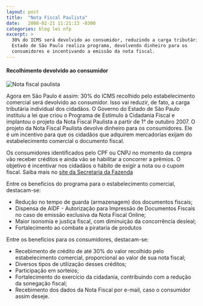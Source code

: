 ```yaml
---
layout: post
title:  "Nota Fiscal Paulista"
date:   2008-02-21 11:21:13 -0300
categories: blog lei nfp
excerpt: >
  30% do ICMS será devolvido ao consumidor, reduzindo a carga tributária individual dos cidadãos.
  Estado de São Paulo realiza programa, devolvendo dinheiro para os
  consumidores e incentivando a emissão da nota fiscal.
---
```


#### Recolhimento devolvido ao consumidor

![Nota fiscal paulista](http://triunfocursos.com.br/imagens/notafiscal_01.gif)

Agora em São Paulo é assim: 30% do ICMS recolhido pelo estabelecimento comercial será devolvido ao consumidor. Isso vai reduzir, de fato, a carga tributária individual dos cidadãos. O Governo do Estado de São Paulo instituiu a lei que criou o Programa de Estímulo à Cidadania Fiscal e implantou o projeto da Nota Fiscal Paulista a partir de 1° de outubro 2007. O projeto da Nota Fiscal Paulista devolve dinheiro para os consumidores. Ele é um incentivo para que os cidadãos que adquirem mercadorias exijam do estabelecimento comercial o documento fiscal.

Os consumidores identificados pelo CPF ou CNPJ no momento da compra vão receber créditos e ainda vão se habilitar a concorrer a prêmios. O objetivo é incentivar nos cidadãos o hábito de exigir a nota ou o cupom fiscal. Saiba mais no [site da Secretaria da Fazenda](http://www.nfp.fazenda.sp.gov.br/)

Entre os benefícios do programa para o estabelecimento comercial, destacam-se:

- Redução no tempo de guarda (armazenagem) dos documentos fiscais;
- Dispensa de AIDF - Autorização para Impressão de Documentos Fiscais no caso de emissão exclusiva da Nota Fiscal Online;
- Maior isonomia e justiça fiscal, com diminuição da concorrência desleal;
- Fortalecimento ao combate a pirataria de produtos

Entre os benefícios para os consumidores, destacam-se:

- Recebimento de crédito de até 30% do valor recolhido pelo estabelecimento comercial, proporcional ao valor de sua nota fiscal;
- Diversos tipos de utilização desses créditos;
- Participação em sorteios;
- Fortalecimento do exercício da cidadania, contribuindo com a redução da sonegação fiscal;
- Recebimento dos dados da Nota Fiscal por e-mail, caso o consumidor assim deseje.